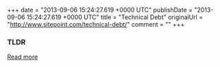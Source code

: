 +++
date = "2013-09-06 15:24:27.619 +0000 UTC"
publishDate = "2013-09-06 15:24:27.619 +0000 UTC"
title = "Technical Debt"
originalUrl = "http://www.sitepoint.com/technical-debt/"
comment = ""
+++

### TLDR



[Read more](http://www.sitepoint.com/technical-debt/)
